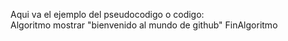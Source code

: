 Aqui va el ejemplo del pseudocodigo o codigo:    
Algoritmo 
mostrar "bienvenido al mundo de github"
FinAlgoritmo
